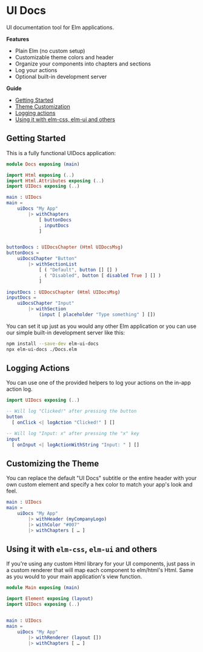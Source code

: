 # UI Docs

UI documentation tool for Elm applications.

**Features**

- Plain Elm (no custom setup)
- Customizable theme colors and header
- Organize your components into chapters and sections
- Log your actions
- Optional built-in development server

**Guide**

- [Getting Started](#getting-started)
- [Theme Customization](#customizing-the-theme)
- [Logging actions](#logging-actions)
- [Using it with elm-css, elm-ui and others](#using-it-with-elm-css-elm-ui-and-others)

## Getting Started

This is a fully functional UIDocs application:

```elm
module Docs exposing (main)

import Html exposing (..)
import Html.Attributes exposing (..)
import UIDocs exposing (..)

main : UIDocs
main =
    uiDocs "My App"
        |> withChapters
            [ buttonDocs
            , inputDocs
            ]


buttonDocs : UIDocsChapter (Html UIDocsMsg)
buttonDocs =
    uiDocsChapter "Button"
        |> withSectionList
            [ ( "Default", button [] [] )
            , ( "Disabled", button [ disabled True ] [] )
            ]

inputDocs : UIDocsChapter (Html UIDocsMsg)
inputDocs =
    uiDocsChapter "Input"
        |> withSection
            (input [ placeholder "Type something" ] [])

```

You can set it up just as you would any other Elm application or you can use our simple built-in development server like this:

```bash
npm install --save-dev elm-ui-docs
npx elm-ui-docs ./Docs.elm
```

## Logging Actions

You can use one of the provided helpers to log your actions on the in-app action log.

```elm
import UIDocs exposing (..)

-- Will log "Clicked!" after pressing the button
button
  [ onClick <| logAction "Clicked!" ] []

-- Will log "Input: x" after pressing the "x" key
input
  [ onInput <| logActionWithString "Input: " ] []

```

## Customizing the Theme

You can replace the default "UI Docs" subtitle or the entire header with your own custom element and specify a hex color to match your app's look and feel.

```elm
main : UIDocs
main =
    uiDocs "My App"
        |> withHeader (myCompanyLogo)
        |> withColor "#007"
        |> withChapters [ … ]
```

## Using it with `elm-css`, `elm-ui` and others

If you're using any custom Html library for your UI components, just pass in a custom renderer that will map each component to elm/html's Html. Same as you would to your main application's view function.

```elm
module Main exposing (main)

import Element exposing (layout)
import UIDocs exposing (..)


main : UIDocs
main =
    uiDocs "My App"
        |> withRenderer (layout [])
        |> withChapters [ … ]

```
